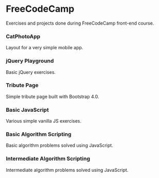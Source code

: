 # FreeCodeCamp
Exercises and projects done during FreeCodeCamp front-end course.

### CatPhotoApp
Layout for a very simple mobile app.

### jQuery Playground
Basic jQuery exercises.

### Tribute Page
Simple tribute page built with Bootstrap 4.0.

### Basic JavaScript
Various simple vanilla JS exercises.

### Basic Algorithm Scripting
Basic algorithm problems solved using JavaScript.

### Intermediate Algorithm Scripting
Intermediate algorithm problems solved using JavaScript.

